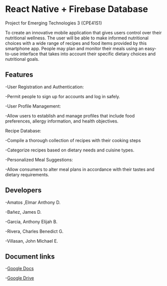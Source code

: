 # React Native + Firebase Database
Project for Emerging Technologies 3 (CPE41S1)

To create an innovative mobile application that gives users control over their nutritional wellness. The user will be able to make informed nutritional choices with a wide range of recipes and food items provided by this smartphone app. People may plan and monitor their meals using an easy-to-use interface that takes into account their specific dietary choices and nutritional goals.

## Features

-User Registration and Authentication:

-Permit people to sign up for accounts and log in safely.

-User Profile Management:

-Allow users to establish and manage profiles that include food preferences, allergy information, and health objectives.

Recipe Database:

-Compile a thorough collection of recipes with their cooking steps

-Categorize recipes based on dietary needs and cuisine types.

-Personalized Meal Suggestions:

-Allow consumers to alter meal plans in accordance with their tastes and dietary requirements.

## Developers
-Amatos ,Elmar Anthony D.

-Bañez, James D.

-Garcia, Anthony Elijah B.

-Rivera, Charles Benedict G.

-Villasan, John Michael E.

## Document links
-[Google Docs](https://docs.google.com/document/d/1QgGxLL16hAd8iqzAlFyiCwMU1uEPizL6uY66fyZ3zcg/edit?usp=sharing)

-[Google Drive](https://drive.google.com/drive/folders/1fPSpFAnQ-w9H-MDlL07GGrqvjrKCPm0Y?usp=share_link)


